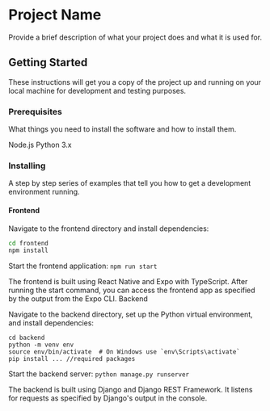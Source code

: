 # Project Name

Provide a brief description of what your project does and what it is used for.

## Getting Started

These instructions will get you a copy of the project up and running on your local machine for development and testing purposes.

### Prerequisites

What things you need to install the software and how to install them.

Node.js
Python 3.x

### Installing

A step by step series of examples that tell you how to get a development environment running.

#### Frontend

Navigate to the frontend directory and install dependencies:

```bash
cd frontend
npm install
```
Start the frontend application:
```npm run start```

The frontend is built using React Native and Expo with TypeScript. After running the start command, you can access the frontend app as specified by the output from the Expo CLI.
Backend

Navigate to the backend directory, set up the Python virtual environment, and install dependencies:

```
cd backend
python -m venv env
source env/bin/activate  # On Windows use `env\Scripts\activate`
pip install ... //required packages
```
Start the backend server:
```python manage.py runserver```

The backend is built using Django and Django REST Framework. It listens for requests as specified by Django's output in the console.